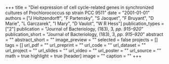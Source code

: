 +++
title = "Diel expression of cell cycle-related genes in synchronized cultures of Prochlorococcus sp strain PCC 9511"
date = "2001-01-01"
authors = ["J Holtzendorff", "F Partensky", "S Jacquet", "F Bruyant", "D Marie", "L Garczarek", "I Mary", "D Vaulot", "W R Hess"]
publication_types = ["2"]
publication = "Journal of Bacteriology, (183), 3, _pp. 915–920_"
publication_short = "Journal of Bacteriology, (183), 3, _pp. 915–920_"
abstract = ""
abstract_short = ""
image_preview = ""
selected = false
projects = []
tags = []
url_pdf = ""
url_preprint = ""
url_code = ""
url_dataset = ""
url_project = ""
url_slides = ""
url_video = ""
url_poster = ""
url_source = ""
math = true
highlight = true
[header]
image = ""
caption = ""
+++
